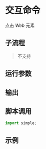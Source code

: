 # 交互命令 
点击 *Web* 元素

## 子流程
> 不支持


## 运行参数




## 输出




## 脚本调用

```python
import simple;

```

## 示例